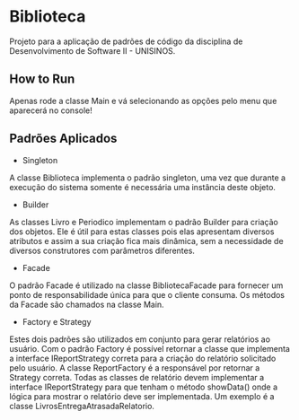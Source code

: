 # Biblioteca

Projeto para a aplicação de padrões de código da disciplina de Desenvolvimento de Software II - UNISINOS.

## How to Run

Apenas rode a classe Main e vá selecionando as opções pelo menu que aparecerá no console!

## Padrões Aplicados

* Singleton

A classe Biblioteca implementa o padrão singleton, uma vez que durante a execução do sistema somente é necessária uma instância deste objeto.

* Builder

As classes Livro e Periodico implementam o padrão Builder para criação dos objetos. Ele é útil para estas classes pois elas apresentam diversos atributos e assim a sua criação fica mais dinâmica, sem a necessidade de diversos construtores com parâmetros diferentes.

* Facade

O padrão Facade é utilizado na classe BibliotecaFacade para fornecer um ponto de responsabilidade única para que o cliente consuma. Os métodos da Facade são chamados na classe Main.

* Factory e Strategy

Estes dois padrões são utilizados em conjunto para gerar relatórios ao usuário.
Com o padrão Factory é possível retornar a classe que implementa a interface IReportStrategy correta para a criação do relatório solicitado pelo usuário.
A classe ReportFactory é a responsável por retornar a Strategy correta.
Todas as classes de relatório devem implementar a interface IReportStrategy para que tenham o método showData() onde a lógica para mostrar o relatório deve ser implementada. Um exemplo é a classe LivrosEntregaAtrasadaRelatorio.
